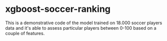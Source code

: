 # xgboost-soccer-ranking
This is a demonstrative code of the model trained on 18.000 soccer players data and it's able to assess particular players between 0-100 based on a couple of features.
